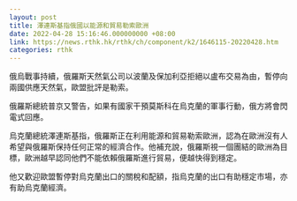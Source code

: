 ```yaml
---
layout: post
title: 澤連斯基指俄國以能源和貿易勒索歐洲
date: 2022-04-28 15:16:46.000000000 +08:00
link: https://news.rthk.hk/rthk/ch/component/k2/1646115-20220428.htm
categories: rthk
---
```


俄烏戰事持續，俄羅斯天然氣公司以波蘭及保加利亞拒絕以盧布交易為由，暫停向兩國供應天然氣，歐盟批評是勒索。

俄羅斯總統普京又警告，如果有國家干預莫斯科在烏克蘭的軍事行動，俄方將會閃電式回應。

烏克蘭總統澤連斯基指，俄羅斯正在利用能源和貿易勒索歐洲，認為在歐洲沒有人希望與俄羅斯保持任何正常的經濟合作。他補充說，俄羅斯視一個團結的歐洲為目標，歐洲越早認同他們不能依賴俄羅斯進行貿易，便越快得到穩定。

他又歡迎歐盟暫停對烏克蘭出口的關稅和配額，指烏克蘭的出口有助穩定市場，亦有助烏克蘭經濟。
